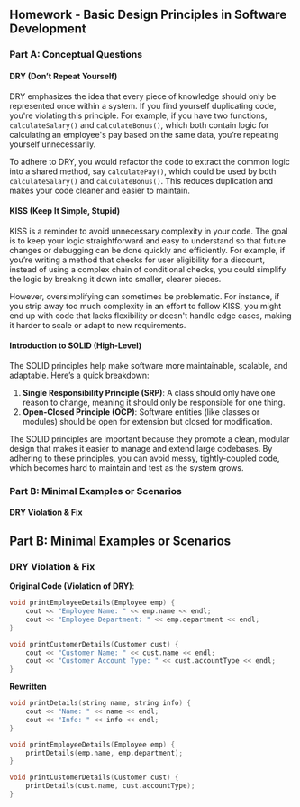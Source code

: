 ## Homework - Basic Design Principles in Software Development

### Part A: Conceptual Questions

#### DRY (Don’t Repeat Yourself)

DRY emphasizes the idea that every piece of knowledge should only be represented once within a system. If you find yourself duplicating code, you're violating this principle. For example, if you have two functions, `calculateSalary()` and `calculateBonus()`, which both contain logic for calculating an employee's pay based on the same data, you’re repeating yourself unnecessarily.

To adhere to DRY, you would refactor the code to extract the common logic into a shared method, say `calculatePay()`, which could be used by both `calculateSalary()` and `calculateBonus()`. This reduces duplication and makes your code cleaner and easier to maintain.

#### KISS (Keep It Simple, Stupid)

KISS is a reminder to avoid unnecessary complexity in your code. The goal is to keep your logic straightforward and easy to understand so that future changes or debugging can be done quickly and efficiently. For example, if you’re writing a method that checks for user eligibility for a discount, instead of using a complex chain of conditional checks, you could simplify the logic by breaking it down into smaller, clearer pieces.

However, oversimplifying can sometimes be problematic. For instance, if you strip away too much complexity in an effort to follow KISS, you might end up with code that lacks flexibility or doesn't handle edge cases, making it harder to scale or adapt to new requirements.

#### Introduction to SOLID (High-Level)

The SOLID principles help make software more maintainable, scalable, and adaptable. Here’s a quick breakdown:

1. **Single Responsibility Principle (SRP)**: A class should only have one reason to change, meaning it should only be responsible for one thing.
2. **Open-Closed Principle (OCP)**: Software entities (like classes or modules) should be open for extension but closed for modification.

The SOLID principles are important because they promote a clean, modular design that makes it easier to manage and extend large codebases. By adhering to these principles, you can avoid messy, tightly-coupled code, which becomes hard to maintain and test as the system grows.

### Part B: Minimal Examples or Scenarios

#### DRY Violation & Fix
## Part B: Minimal Examples or Scenarios

### DRY Violation & Fix


**Original Code (Violation of DRY)**:

```cpp
void printEmployeeDetails(Employee emp) {
    cout << "Employee Name: " << emp.name << endl;
    cout << "Employee Department: " << emp.department << endl;
}

void printCustomerDetails(Customer cust) {
    cout << "Customer Name: " << cust.name << endl;
    cout << "Customer Account Type: " << cust.accountType << endl;
}
```
**Rewritten**
```cpp
void printDetails(string name, string info) {
    cout << "Name: " << name << endl;
    cout << "Info: " << info << endl;
}

void printEmployeeDetails(Employee emp) {
    printDetails(emp.name, emp.department);
}

void printCustomerDetails(Customer cust) {
    printDetails(cust.name, cust.accountType);
}
```




